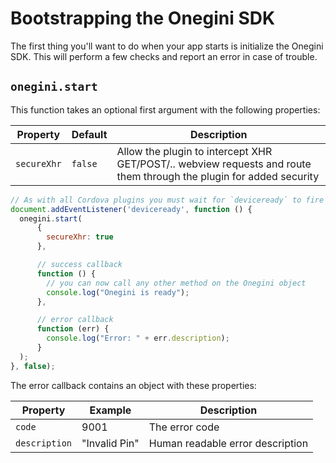 # Bootstrapping the Onegini SDK

The first thing you'll want to do when your app starts is initialize the Onegini SDK. This will perform a few checks and report an error in case of trouble.

## `onegini.start`

This function takes an optional first argument with the following properties:

| Property | Default | Description |
| --- | --- | --- |
| `secureXhr` | `false` | Allow the plugin to intercept XHR GET/POST/.. webview requests and route them through the plugin for added security

```js
// As with all Cordova plugins you must wait for `deviceready` to fire
document.addEventListener('deviceready', function () {
  onegini.start(
      {
        secureXhr: true
      },

      // success callback
      function () {
        // you can now call any other method on the Onegini object
        console.log("Onegini is ready");
      },

      // error callback
      function (err) {
        console.log("Error: " + err.description);
      }
  );
}, false);
```

The error callback contains an object with these properties:

| Property | Example | Description |
| --- | --- | --- |
| `code` | 9001 | The error code
| `description` | "Invalid Pin" | Human readable error description
